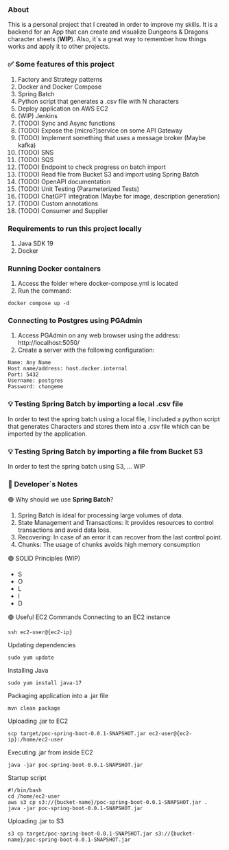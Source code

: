 ### About
This is a personal project that I created in order to improve my skills. It is a backend for an App that can create and visualize Dungeons & Dragons character sheets (**WIP**).
Also, it`s a great way to remember how things works and apply it to other projects.

### ✅ Some features of this project
1. Factory and Strategy patterns
2. Docker and Docker Compose
3. Spring Batch
4. Python script that generates a .csv file with N characters
5. Deploy application on AWS EC2
6. (WIP) Jenkins
7. (TODO) Sync and Async functions
8. (TODO) Expose the (micro?)service on some API Gateway
9. (TODO) Implement something that uses a message broker (Maybe kafka)
10. (TODO) SNS
11. (TODO) SQS
12. (TODO) Endpoint to check progress on batch import
13. (TODO) Read file from Bucket S3 and import using Spring Batch
14. (TODO) OpenAPI documentation
15. (TODO) Unit Testing (Parameterized Tests)
16. (TODO) ChatGPT integration (Maybe for image, description generation)
17. (TODO) Custom annotations
18. (TODO) Consumer and Supplier

### Requirements to run this project locally
1. Java SDK 19
2. Docker

### Running Docker containers
1. Access the folder where docker-compose.yml is located
2. Run the command:
```
docker compose up -d 
```
### Connecting to Postgres using PGAdmin
1. Access PGAdmin on any web browser using the address: http://localhost:5050/
2. Create a server with the following configuration:
```
Name: Any Name
Host name/address: host.docker.internal
Port: 5432
Username: postgres
Password: changeme
```

### 💡 Testing Spring Batch by importing a local .csv file
In order to test the spring batch using a local file, I included a python script 
that generates Characters and stores them into a .csv file which can be imported by the application.

### 💡 Testing Spring Batch by importing a file from Bucket S3
In order to test the spring batch using S3, ... WIP

### 📖 Developer`s Notes
🟢 Why should we use **Spring Batch**?
1. Spring Batch is ideal for processing large volumes of data. 
2. State Management and Transactions: It provides resources to control transactions and avoid data loss.
3. Recovering: In case of an error it can recover from the last control point.
4. Chunks: The usage of chunks avoids high memory consumption

🟢 SOLID Principles (WIP)

* S 
* O 
* L 
* I 
* D 

🟢 Useful EC2 Commands
Connecting to an EC2 instance
```
ssh ec2-user@{ec2-ip}
```

Updating dependencies
```
sudo yum update
```

Installing Java
```
sudo yum install java-17
```

Packaging application into a .jar file
```
mvn clean package
```

Uploading .jar to EC2
```
scp target/poc-spring-boot-0.0.1-SNAPSHOT.jar ec2-user@{ec2-ip}:/home/ec2-user
```

Executing .jar from inside EC2
```
java -jar poc-spring-boot-0.0.1-SNAPSHOT.jar
```

Startup script
```
#!/bin/bash
cd /home/ec2-user
aws s3 cp s3://{bucket-name}/poc-spring-boot-0.0.1-SNAPSHOT.jar .
java -jar poc-spring-boot-0.0.1-SNAPSHOT.jar
```

Uploading .jar to S3
```
s3 cp target/poc-spring-boot-0.0.1-SNAPSHOT.jar s3://{bucket-name}/poc-spring-boot-0.0.1-SNAPSHOT.jar
```